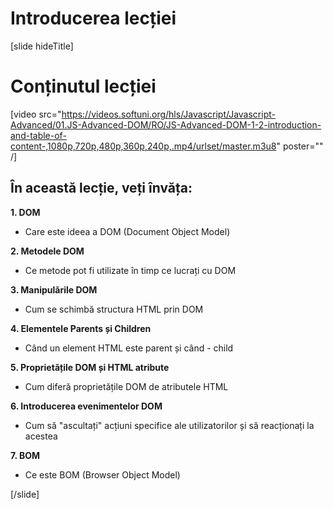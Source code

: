 # Introducerea lecției
[slide hideTitle]
# Conținutul lecției

[video src="https://videos.softuni.org/hls/Javascript/Javascript-Advanced/01.JS-Advanced-DOM/RO/JS-Advanced-DOM-1-2-introduction-and-table-of-content-,1080p,720p,480p,360p,240p,.mp4/urlset/master.m3u8" poster="" /]

## În această lecție, veți învăța:

**1. DOM**

- Care este ideea a DOM (Document Object Model)

**2. Metodele DOM**

- Ce metode pot fi utilizate în timp ce lucrați cu DOM

**3. Manipulările DOM**

- Cum se schimbă structura HTML prin DOM

**4. Elementele Parents și Children**

- Când un element HTML este parent și când - child

**5. Proprietățile DOM și HTML atribute**

- Cum diferă proprietățile DOM de atributele HTML

**6. Introducerea evenimentelor DOM**

- Cum să "ascultați" acțiuni specifice ale utilizatorilor și să reacționați la acestea

**7. BOM**

- Ce este BOM (Browser Object Model)

[/slide]
